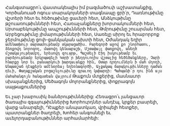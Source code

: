 
Հանգստացրո՛ւ վաստակեալիս իմ բազմածուփ
աշխատանքից,
Կործանուած ոգուս տարակոյսների տագնապը
ցրի՛ր,
Դառնութիւնը վշտերի հետ եւ հեծութիւնը ցաւերի
հետ,
Անձկութիւնը թշուառութիւնների հետ,
Հառաչանքները խորտակումների հետ,
Սրտաբեկութիւնը ապշութիւնների հետ,
Թմրութիւնը շուարման հետ,
Արբեցութիւնը յիմարութիւնների հետ,
Սառելը սիրոյ եւ հրաբորբոք ջերմութիւնը
ցոփ-ցանկական ախտի հետ,
Օժանդակ եղիր` ամենատխուր տարտամութեամբ
տկարացածիս.
Բարեգործ աջով քո շնորհատու, ձեռքովդ
նորոգող, մատովդ կենսաբաշխ,
Մշտափայլ փառքովդ, անեղծ մշտակայութեամբդ,
երեսովդ զուարթ,
Պաշտելի Էիդ իսկութեամբ եւ բարձրութեամբ
երկրպագելի
Կտրի՛ր խեղդուողիս վշտալից հեծեծանքները,
Չարի հնարքը նոր եւ բանսարկուի խարդաւանքը
հին,
Օտար դրդումներն ի մահ մղողի,
Անպատշաճ դէպքերն ամէնօրեայ եղեռնագործի,
Աչքակապ ճարպկութիւնները դաժան դեւի,
Փաղաքշական բոցաշնչութիւնը գրաւող
կախարդի:
Պահպանի՛ր դու ինձ այս մահահանգոյն
հանգստեան վայրում`
Թաքուն մտքերից, մասնաւոր սխալանքներից,
Մեծագոյն մոլորանքներից, փոքրագոյն
սայթաքումներից


Եւ չար խաբուսիկ ձանձրութիւններից:
Հեռացրո՛ւ յանցաւոր ծառայիս զգայութիւններից
Խորհուրդներ անդէպ, կրքեր բասրելի, վարք
անարգելի,
Դէպքեր անպատկառ, վրիպելի հետքեր,
պատրանքներ ծաղրելի,
Խոհեր անգոսնելի եւ աւելորդաբանութիւններ
արհամարհելի:
